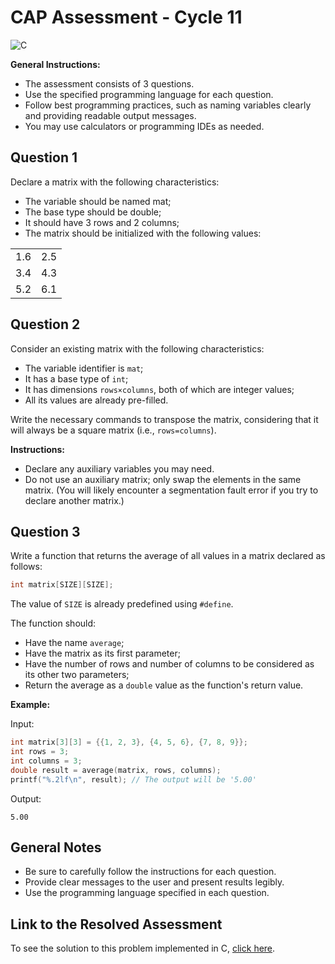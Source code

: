 # CAP Assessment - Cycle 11

![C](https://img.shields.io/badge/c-DA1F26?style=for-the-badge&logo=c&logoColor=white)

**General Instructions:**
- The assessment consists of 3 questions.
- Use the specified programming language for each question.
- Follow best programming practices, such as naming variables clearly and providing readable output messages.
- You may use calculators or programming IDEs as needed.

## Question 1
Declare a matrix with the following characteristics:
- The variable should be named mat;
- The base type should be double;
- It should have 3 rows and 2 columns;
- The matrix should be initialized with the following values:

|   |   |
|---|---|
| 1.6 | 2.5 |
| 3.4 | 4.3 |
| 5.2 | 6.1 |

## Question 2

Consider an existing matrix with the following characteristics:
- The variable identifier is `mat`;
- It has a base type of `int`;
- It has dimensions `rows×columns`, both of which are integer values;
- All its values are already pre-filled.

Write the necessary commands to transpose the matrix, considering that it will always be a square matrix (i.e., `rows=columns`).

**Instructions:**
- Declare any auxiliary variables you may need.
- Do not use an auxiliary matrix; only swap the elements in the same matrix.
(You will likely encounter a segmentation fault error if you try to declare another matrix.)

## Question 3

Write a function that returns the average of all values in a matrix declared as follows:

```c
int matrix[SIZE][SIZE];
```

The value of `SIZE` is already predefined using `#define`.

The function should:
- Have the name `average`;
- Have the matrix as its first parameter;
- Have the number of rows and number of columns to be considered as its other two parameters;
- Return the average as a `double` value as the function's return value.

**Example:**

Input:
```c
int matrix[3][3] = {{1, 2, 3}, {4, 5, 6}, {7, 8, 9}};
int rows = 3;
int columns = 3;
double result = average(matrix, rows, columns);
printf("%.2lf\n", result); // The output will be '5.00'
```

Output:
```
5.00
```

## General Notes
- Be sure to carefully follow the instructions for each question.
- Provide clear messages to the user and present results legibly.
- Use the programming language specified in each question.

## Link to the Resolved Assessment

To see the solution to this problem implemented in C, [click here](/2020_2/CAP/Cycle11/Assessment/A11.md).